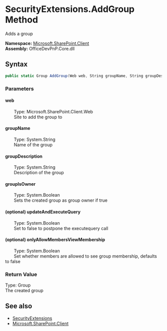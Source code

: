 # SecurityExtensions.AddGroup Method  
 Adds a group   

**Namespace:** [Microsoft.SharePoint.Client](Microsoft.SharePoint.Client.md)  
**Assembly:** OfficeDevPnP.Core.dll  
## Syntax
```C#
public static Group AddGroup(Web web, String groupName, String groupDescription, Boolean groupIsOwner, Boolean updateAndExecuteQuery, Boolean onlyAllowMembersViewMembership)
```
### Parameters
#### web  
&emsp;&emsp;Type: Microsoft.SharePoint.Client.Web  
&emsp;&emsp;Site to add the group to  

  

#### groupName  
&emsp;&emsp;Type: System.String  
&emsp;&emsp;Name of the group  

  

#### groupDescription  
&emsp;&emsp;Type: System.String  
&emsp;&emsp;Description of the group  

  

#### groupIsOwner  
&emsp;&emsp;Type: System.Boolean  
&emsp;&emsp;Sets the created group as group owner if true  

  

#### (optional) updateAndExecuteQuery  
&emsp;&emsp;Type: System.Boolean  
&emsp;&emsp;Set to false to postpone the executequery call  

  

#### (optional) onlyAllowMembersViewMembership  
&emsp;&emsp;Type: System.Boolean  
&emsp;&emsp;Set whether members are allowed to see group membership, defaults to false  

  

### Return Value
Type: Group  
The created group  


## See also
- [SecurityExtensions](Microsoft.SharePoint.Client.SecurityExtensions.md) 
- [Microsoft.SharePoint.Client](Microsoft.SharePoint.Client.md) 

